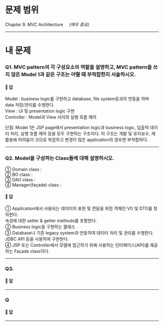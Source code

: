# 문제 범위
Chapter 9. MVC Architecture  &nbsp;&nbsp;&nbsp; *(매우 중요)*  
  
<hr>
  
# 내 문제
### Q1. MVC pattern의 각 구성요소의 역할을 설명하고, MVC pattern을 쓰지 않은 Model 1과 같은 구조는 어떨 때 부적합한지 서술하시오.
 
#### 📄 답 
Model : business logic를 구현하고 database, file system등과의 연동을 하며 data 저장/관리를 수행한다.  
View : UI 및 presentation logic 구현  
Controller : Model과 View 사이의 실행 흐름 제어  
  
단점: 
Model 1은 JSP page에서 presentation logic과 business logic, 입출력 데이터 처리, 실행 흐름 제어 등을 모두 구현하는 구조이다. 
이 구조는 개발 및 유지보수, 재활용에 어려움이 크므로 복잡하고 변경이 많은 application의 경우엔 부적합하다.
  
<hr>


### Q2. Model을 구성하는 Class들에 대해 설명하시오.
① Domain class :  
② BO class :  
③ DAO class :  
④ Manager(façade) class :  
 
#### 📄 답 
① Application에서 사용되는 데이터의 표현 및 전달을 위한 객체인 VO 및 DTO를 정의한다.  
  속성에 대한 setter & getter methods를 포함한다.  
② Business logic을 구현하는 클래스  
③ Database나 기존 legacy system과 연동하여 데이터 처리 및 관리를 수행한다. JDBC API 등을 사용하여 구현한다.  
④ JSP 또는 Controller에서 모델에 접근하기 위해 사용하는 인터페이스(API)를 제공하는 Façade class이다.  
  
<hr>
  
### Q3. 

#### 📄 답

<hr>

### Q
 
#### 📄 답

<hr>
